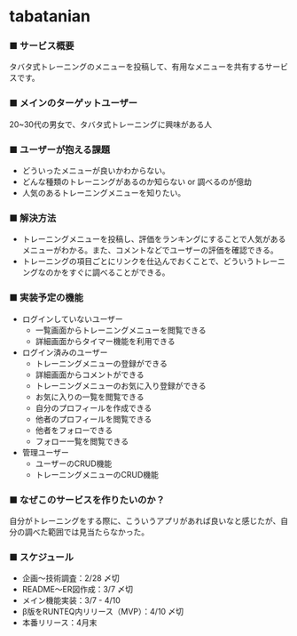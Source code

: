 # tabatanian

### ■ サービス概要

タバタ式トレーニングのメニューを投稿して、有用なメニューを共有するサービスです。

### ■ メインのターゲットユーザー

20~30代の男女で、タバタ式トレーニングに興味がある人

### ■ ユーザーが抱える課題

+ どういったメニューが良いかわからない。
+ どんな種類のトレーニングがあるのか知らない or 調べるのが億劫
+ 人気のあるトレーニングメニューを知りたい。

### ■ 解決方法

+ トレーニングメニューを投稿し、評価をランキングにすることで人気があるメニューがわかる。また、コメントなどでユーザーの評価を確認できる。
+ トレーニングの項目ごとにリンクを仕込んでおくことで、どういうトレーニングなのかをすぐに調べることができる。

### ■ 実装予定の機能

+ ログインしていないユーザー
    + 一覧画面からトレーニングメニューを閲覧できる
    + 詳細画面からタイマー機能を利用できる
+ ログイン済みのユーザー
    + トレーニングメニューの登録ができる
    + 詳細画面からコメントができる
    + トレーニングメニューのお気に入り登録ができる
    + お気に入りの一覧を閲覧できる
    + 自分のプロフィールを作成できる
    + 他者のプロフィールを閲覧できる
    + 他者をフォローできる
    + フォロー一覧を閲覧できる
+ 管理ユーザー
    + ユーザーのCRUD機能
    + トレーニングメニューのCRUD機能

### ■ なぜこのサービスを作りたいのか？

自分がトレーニングをする際に、こういうアプリがあれば良いなと感じたが、自分の調べた範囲では見当たらなかった。

### ■ スケジュール

+ 企画〜技術調査：2/28 〆切
+ README〜ER図作成：3/7 〆切
+ メイン機能実装：3/7 - 4/10
+ β版をRUNTEQ内リリース（MVP）：4/10 〆切
+ 本番リリース：4月末
